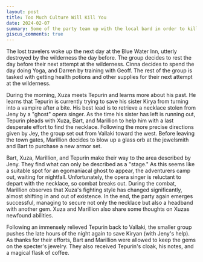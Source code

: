```yaml
---
layout: post
title: Too Much Culture Will Kill You
date: 2024-02-07
summary: Some of the party team up with the local bard in order to kill an opera singer.
giscus_comments: true
---
```


The lost travelers woke up the next day at the Blue Water Inn, utterly destroyed by the wilderness the day before. The group decides to rest the day before their next attempt at the wilderness. Cinna decides to spend the day doing Yoga, and Darren by training with Geoff. The rest of the group is tasked with getting health potions and other supplies for their next attempt at the wilderness.

During the morning, Xuza meets Tepurin and learns more about his past. He learns that Tepurin is currently trying to save his sister Kirya from turning into a vampire after a bite. His best lead is to retrieve a necklace stolen from Jeny by a "ghost" opera singer. As the time his sister has left is running out, Tepurin pleads with Xuza, Bart, and Marillion to help him with a last desperate effort to find the necklace. Following the more precise directions given by Jey, the group set out from Vallaki toward the west. Before leaving the town gates, Marillion decides to blow up a glass orb at the jewelsmith and Bart to purchase a new armor set.

Bart, Xuza, Marillion, and Tepurin make their way to the area described by Jeny. They find what can only be described as a "stage." As this seems like a suitable spot for an egomaniacal ghost to appear, the adventurers camp out, waiting for nightfall. Unfortunately, the opera singer is reluctant to depart with the necklace, so combat breaks out. During the combat, Marillion observes that Xuza's fighting style has changed significantly, almost shifting in and out of existence. In the end, the party again emerges successful, managing to secure not only the necklace but also a headband with another gem. Xuza and Marillion also share some thoughts on Xuzas newfound abilities.

Following an immensely relieved Tepurin back to Vallaki, the smaller group pushes the late hours of the night again to save Kiryan (with Jeny's help). As thanks for their efforts, Bart and Marillion were allowed to keep the gems on the specter's jewelry. They also received Tepurin's cloak, his notes, and a magical flask of coffee.
